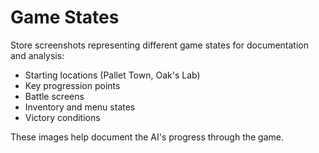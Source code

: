 # Game States

Store screenshots representing different game states for documentation and analysis:

- Starting locations (Pallet Town, Oak's Lab)
- Key progression points
- Battle screens
- Inventory and menu states
- Victory conditions

These images help document the AI's progress through the game.
